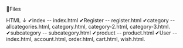 💨Files

HTML ↓
✔index       --  index.html
✔Register    --  register.html
✔category    --  allcategories.html, category.html, category-2.html, category-3.html.
✔subcategory --  subcategory.html
✔product     --  product.html
✔User        --  index.html, account.html, order.html, cart.html, wish.html.
